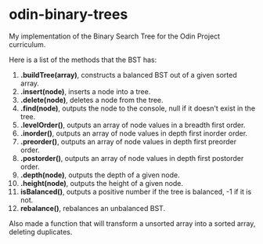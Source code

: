 # odin-binary-trees

My implementation of the Binary Search Tree for the Odin Project curriculum.


Here is a list of the methods that the BST has:
1. <strong>.buildTree(array)</strong>, constructs a balanced BST out of a given sorted array.
2. <strong>.insert(node)</strong>, inserts a node into a tree.
3. <strong>.delete(node)</strong>, deletes a node from the tree.
4. <strong>.find(node)</strong>, outputs the node to the console, null if it doesn't exist in the tree.
5. <strong>.levelOrder()</strong>, outputs an array of node values in a breadth first order.
6. <strong>.inorder()</strong>, outputs an array of node values in depth first inorder order.
7. <strong>.preorder()</strong>, outputs an array of node values in depth first preorder order.
8. <strong>.postorder()</strong>, outputs an array of node values in depth first postorder order.
9. <strong>.depth(node)</strong>, outputs the depth of a given node.
10. <strong>.height(node)</strong>, outputs the height of a given node.
11. <strong>isBalanced()</strong>, outputs a positive number if the tree is balanced, -1 if it is not.
12. <strong>rebalance()</strong>, rebalances an unbalanced BST.


Also made a function that will transform a unsorted array into a sorted array, deleting duplicates.
